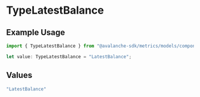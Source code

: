 # TypeLatestBalance

## Example Usage

```typescript
import { TypeLatestBalance } from "@avalanche-sdk/metrics/models/components";

let value: TypeLatestBalance = "LatestBalance";
```

## Values

```typescript
"LatestBalance"
```
